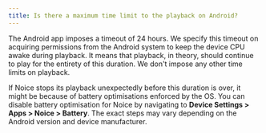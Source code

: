 ```yaml
---
title: Is there a maximum time limit to the playback on Android?
---
```


The Android app imposes a timeout of 24 hours. We specify this timeout on
acquiring permissions from the Android system to keep the device CPU awake
during playback. It means that playback, in theory, should continue to play for
the entirety of this duration. We don't impose any other time limits on
playback.

If Noice stops its playback unexpectedly before this duration is over, it might
be because of battery optimisations enforced by the OS. You can disable battery
optimisation for Noice by navigating to **Device Settings > Apps > Noice >
Battery**. The exact steps may vary depending on the Android version and device
manufacturer.

